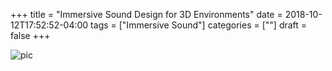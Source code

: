 +++
title = "Immersive Sound Design for 3D Environments"
date = 2018-10-12T17:52:52-04:00
tags = ["Immersive Sound"]
categories = [""]
draft = false
+++

![pic](/images/uploads/immersivepink.png)